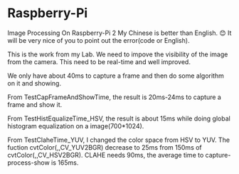 # Raspberry-Pi
Image Processing On Raspberry-Pi 2
My Chinese is better than English. :blush: It will be very nice of you to point out the error(code or English).

This is the work from my Lab.
We need to impove the visibility of the image from the camera. This need to be real-time and well improved.

We only have about 40ms to capture a frame and then do some algorithm on it and showing. 

From TestCapFrameAndShowTime, the result is 20ms-24ms to capture a frame and show it.

From TestHistEqualizeTime_HSV, the result is about 15ms while doing global histogram equalization on a image(700*1024).

From TestClaheTime_YUV, I changed the color space from HSV to YUV. The fuction cvtColor(,,CV_YUV2BGR) decrease to 25ms from 150ms of cvtColor(,,CV_HSV2BGR). CLAHE needs 90ms, the average time to capture-process-show is 165ms.
